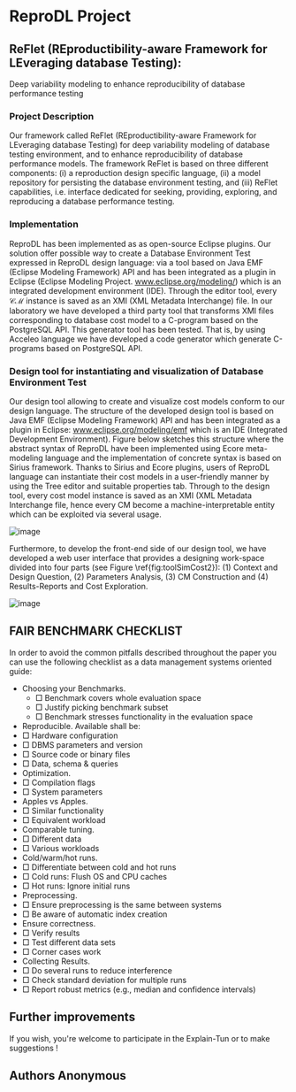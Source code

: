 # ReproDL Project
## ReFlet (REproductibility-aware Framework for LEveraging database Testing):
Deep variability modeling to enhance reproducibility of database performance testing
### Project Description
Our framework called ReFlet (REproductibility-aware Framework for LEveraging database Testing) for deep variability modeling of database testing environment, and to enhance
reproducibility of database performance models. The framework ReFlet is based on three different components: (i) a reproduction design specific language, (ii) a model repository for persisting
the database environment testing, and (iii) ReFlet capabilities, i.e. interface dedicated for seeking, providing, exploring, and reproducing a database performance testing.
### Implementation
ReproDL has been implemented as as open-source Eclipse plugins. Our solution offer possible way to create a Database Environment Test expressed in ReproDL design language: via a tool based on Java EMF (Eclipse Modeling Framework) API and has been integrated as a plugin in Eclipse (Eclipse Modeling Project. www.eclipse.org/modeling/) which is an integrated development environment (IDE). Through the editor tool, every $\mathcal{CM}$ instance is saved as an XMI (XML Metadata Interchange) file. In our laboratory we have developed a third party tool that transforms XMI files corresponding to database cost model to a C-program based on the PostgreSQL API. This generator tool has been tested. That is, by using Acceleo language we have developed a code generator which generate C-programs based on PostgreSQL API.

### Design tool for instantiating and visualization of Database Environment Test

Our design tool allowing to create and visualize cost models conform to our design language.
The structure of the developed design tool is based on Java EMF (Eclipse Modeling Framework) API and has been integrated as a plugin in Eclipse: www.eclipse.org/modeling/emf which is an IDE (Integrated Development Environment). 
Figure below sketches this structure where the abstract syntax of ReproDL have been implemented using Ecore meta-modeling language and the implementation of concrete syntax is based on Sirius framework. Thanks to Sirius and Ecore plugins, users of ReproDL language can instantiate their cost models in a user-friendly manner by using the Tree editor and suitable properties tab. 
Through to the design tool, every cost model instance is saved as an XMI (XML Metadata Interchange  file, hence every CM become a machine-interpretable entity which can be exploited via several usage.

![image](https://user-images.githubusercontent.com/42803883/218849390-e9728057-a38b-4035-81e4-509143b570d2.png)

Furthermore, to develop the front-end side of our design tool, we  have developed a web user interface that provides a designing work-space divided into four parts (see Figure \ref{fig:toolSimCost2}): (1) Context and Design Question, (2) Parameters Analysis, (3) CM Construction and (4) Results-Reports and Cost Exploration. 

![image](https://user-images.githubusercontent.com/42803883/218848962-e37eeabd-65f9-4604-8538-d1ade65e4b25.png)

## FAIR BENCHMARK CHECKLIST
In order to avoid the common pitfalls described throughout the
paper you can use the following checklist as a data management
systems oriented guide:

* Choosing your Benchmarks.
  * □ Benchmark covers whole evaluation space
  * □ Justify picking benchmark subset
  * □ Benchmark stresses functionality in the evaluation space
* Reproducible. Available shall be:
 * □ Hardware configuration
 * □ DBMS parameters and version
 * □ Source code or binary files
 * □ Data, schema & queries
* Optimization.
 * □ Compilation flags
 * □ System parameters
* Apples vs Apples.
 * □ Similar functionality
 * □ Equivalent workload
* Comparable tuning.
 * □ Different data
 * □ Various workloads
* Cold/warm/hot runs.
 * □ Differentiate between cold and hot runs
 * □ Cold runs: Flush OS and CPU caches
 * □ Hot runs: Ignore initial runs
* Preprocessing.
 * □ Ensure preprocessing is the same between systems
 * □ Be aware of automatic index creation
* Ensure correctness.
 * □ Verify results
 * □ Test different data sets
 * □ Corner cases work
* Collecting Results.
 * □ Do several runs to reduce interference
 * □ Check standard deviation for multiple runs
 * □ Report robust metrics (e.g., median and confidence intervals)

## Further improvements

If you wish, you're welcome to participate in the Explain-Tun or to make suggestions ! 

## Authors Anonymous
